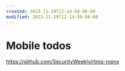 ```yaml
---
created: 2023-11-29T12:14:50-06:00
modified: 2023-11-29T12:14:50-06:00
---
```


# Mobile todos

https://github.com/SecurityWeekly/rtmp-nginx
